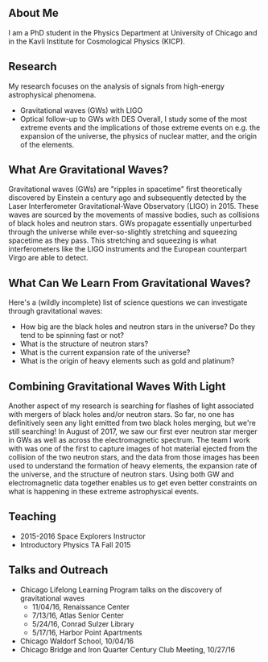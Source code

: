 ## About Me
I am a PhD student in the Physics Department at University of Chicago and in the Kavli Institute for Cosmological Physics (KICP). 

## Research
My research focuses on the analysis of signals from high-energy astrophysical phenomena.
* Gravitational waves (GWs) with LIGO
* Optical follow-up to GWs with DES
Overall, I study some of the most extreme events and the implications of those extreme events on e.g. the expansion of the universe, the physics of nuclear matter, and the origin of the elements.

## What Are Gravitational Waves?
Gravitational waves (GWs) are "ripples in spacetime" first theoretically discovered by Einstein a century ago and subsequently detected by the Laser Interferometer Gravitational-Wave Observatory (LIGO) in 2015.  These waves are sourced by the movements of massive bodies, such as collisions of black holes and neutron stars. GWs propagate essentially unperturbed through the universe while ever-so-slightly stretching and squeezing spacetime as they pass.  This stretching and squeezing is what interferometers like the LIGO instruments and the European counterpart Virgo are able to detect.  

## What Can We Learn From Gravitational Waves?
Here's a (wildly incomplete) list of science questions we can investigate through gravitational waves:
* How big are the black holes and neutron stars in the universe? Do they tend to be spinning fast or not?
* What is the structure of neutron stars?
* What is the current expansion rate of the universe?
* What is the origin of heavy elements such as gold and platinum?

## Combining Gravitational Waves With Light
Another aspect of my research is searching for flashes of light associated with mergers of black holes and/or neutron stars.  So far, no one has definitively seen any light emitted from two black holes merging, but we're still searching!  In August of 2017, we saw our first ever neutron star merger in GWs as well as across the electromagnetic spectrum.  The team I work with was one of the first to capture images of hot material ejected from the collision of the two neutron stars, and the data from those images has been used to understand the formation of heavy elements, the expansion rate of the universe, and the structure of neutron stars.  Using both GW and electromagnetic data together enables us to get even better constraints on what is happening in these extreme astrophysical events.  



## Teaching
* 2015-2016 Space Explorers Instructor
* Introductory Physics TA Fall 2015

## Talks and Outreach
* Chicago Lifelong Learning Program talks on the discovery of gravitational waves
     * 11/04/16, Renaissance Center
     * 7/13/16, Atlas Senior Center
     * 5/24/16, Conrad Sulzer Library
     * 5/17/16, Harbor Point Apartments
* Chicago Waldorf School, 10/04/16
* Chicago Bridge and Iron Quarter Century Club Meeting, 10/27/16
